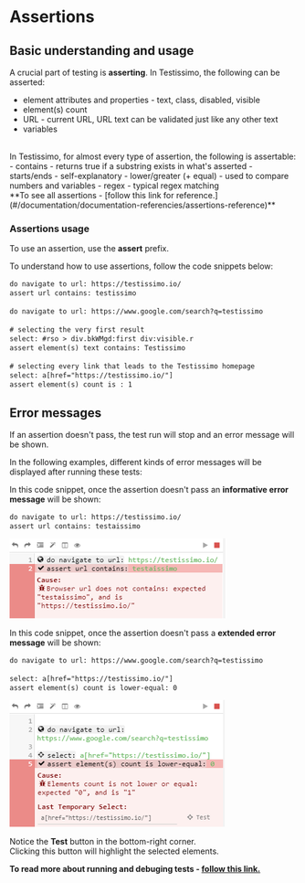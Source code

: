 # Assertions

## Basic understanding and usage

A crucial part of testing is **asserting**. In Testissimo, the following can be asserted:
- element attributes and properties - text, class, disabled, visible
- element(s) count 
- URL - current URL, URL text can be validated just like any other text
- variables 

<br>
In Testissimo, for almost every type of assertion, the following is assertable:
- contains - returns true if a substring exists in what's asserted
- starts/ends - self-explanatory 
- lower/greater (+ equal) - used to compare numbers and variables
- regex - typical regex matching 

<br>
**To see all assertions - [follow this link for reference.](#/documentation/documentation-referencies/assertions-reference)**

### Assertions usage
To use an assertion, use the **assert** prefix.<br>

To understand how to use assertions, follow the code snippets below:

```
do navigate to url: https://testissimo.io/
assert url contains: testissimo

do navigate to url: https://www.google.com/search?q=testissimo

# selecting the very first result
select: #rso > div.bkWMgd:first div:visible.r
assert element(s) text contains: Testissimo

# selecting every link that leads to the Testissimo homepage
select: a[href="https://testissimo.io/"]
assert element(s) count is : 1
```
## Error messages
If an assertion doesn't pass, the test run will stop and an error message will be shown.

In the following examples, different kinds of error messages will be displayed after running these tests:

In this code snippet, once the assertion doesn't pass an **informative error message** will be shown:
```
do navigate to url: https://testissimo.io/
assert url contains: testaissimo
```
![](/documentation/images/error-message.png)

In this code snippet, once the assertion doesn't pass a **extended error message** will be shown:
```
do navigate to url: https://www.google.com/search?q=testissimo

select: a[href="https://testissimo.io/"]
assert element(s) count is lower-equal: 0
```
![](/documentation/images/test-error-message.png)

Notice the **Test** button in the bottom-right corner.<br>
Clicking this button will highlight the selected elements.

**To read more about running and debuging tests - [follow this link.](#/documentation/articles/running-debugging-headless)**